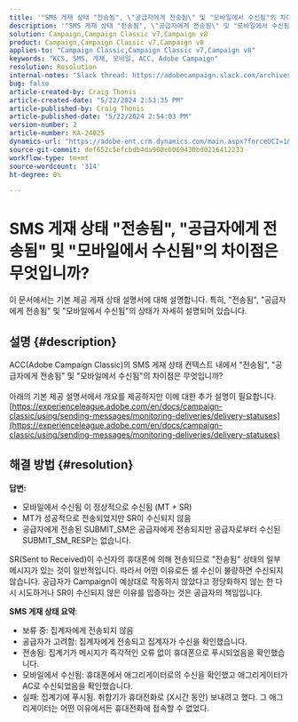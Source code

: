 ```yaml
---
title: '"SMS 게재 상태 "전송됨", \"공급자에게 전송됨\" 및 "모바일에서 수신됨"의 차이점은 무엇입니까?"'
description: '"SMS 게재 상태 "전송됨", \"공급자에게 전송됨\" 및 "모바일에서 수신됨"의 차이점은 무엇입니까?"'
solution: Campaign,Campaign Classic v7,Campaign v8
product: Campaign,Campaign Classic v7,Campaign v8
applies-to: "Campaign Classic,Campaign Classic v7,Campaign v8"
keywords: "KCS, SMS, 게재, 모바일, ACC, Adobe Campaign"
resolution: Resolution
internal-notes: "Slack thread: https://adobecampaign.slack.com/archives/C05C0R93W07/p1711386392282549      Internal Wiki from R&D: https://wiki.corp.adobe.com/pages/viewpage.action?spaceKey=neolane&title=SMS+connector+protocol+and+settings"
bug: false
article-created-by: Craig Thonis
article-created-date: "5/22/2024 2:53:35 PM"
article-published-by: Craig Thonis
article-published-date: "5/22/2024 2:54:03 PM"
version-number: 2
article-number: KA-24025
dynamics-url: "https://adobe-ent.crm.dynamics.com/main.aspx?forceUCI=1&pagetype=entityrecord&etn=knowledgearticle&id=0109c00f-4b18-ef11-9f89-000d3a372703"
source-git-commit: def652c5efcbdb4da908eb069430bd0216412233
workflow-type: tm+mt
source-wordcount: '314'
ht-degree: 0%

---
```


# SMS 게재 상태 &quot;전송됨&quot;, &quot;공급자에게 전송됨&quot; 및 &quot;모바일에서 수신됨&quot;의 차이점은 무엇입니까?


이 문서에서는 기본 제공 게재 상태 설명서에 대해 설명합니다. 특히, &quot;전송됨&quot;, &quot;공급자에게 전송됨&quot; 및 &quot;모바일에서 수신됨&quot;의 상태가 자세히 설명되어 있습니다.





## 설명 {#description}

ACC(Adobe Campaign Classic)의 SMS 게재 상태 컨텍스트 내에서 &quot;전송됨&quot;, &quot;공급자에게 전송됨&quot; 및 &quot;모바일에서 수신됨&quot;의 차이점은 무엇입니까?<br> <br>아래의 기본 제공 설명서에서 개요를 제공하지만 이에 대한 추가 설명이 필요합니다.<br>
[https://experienceleague.adobe.com/en/docs/campaign-classic/using/sending-messages/monitoring-deliveries/delivery-statuses](https://experienceleague.adobe.com/en/docs/campaign-classic/using/sending-messages/monitoring-deliveries/delivery-statuses)

## 해결 방법 {#resolution}


<b>답변:</b>

- 모바일에서 수신됨 이 정상적으로 수신됨 (MT + SR)
- MT가 성공적으로 전송되었지만 SR이 수신되지 않음
- 공급자에게 전송된 SUBMIT_SM은 공급자에게 전송되지만 공급자로부터 수신된 SUBMIT_SM_RESP는 없습니다.


SR(Sent to Received)이 수신자의 휴대폰에 의해 전송되므로 &quot;전송됨&quot; 상태의 일부 메시지가 있는 것이 일반적입니다. 따라서 어떤 이유로든 셀 수신이 불량하면 수신되지 않습니다.
공급자가 Campaign이 예상대로 작동하지 않았다고 정당화하지 않는 한 다시 시도하거나 SR이 수신되지 않은 이유를 입증하는 것은 공급자의 책임입니다.

<b>SMS 게재 상태 요약</b>:

- 보류 중: 집계자에게 전송되지 않음
- 공급자가 고려함: 집계자에게 전송되고 집계자가 수신을 확인했습니다.
- 전송됨: 집계기가 메시지가 즉각적인 오류 없이 휴대폰으로 푸시되었음을 확인했습니다.
- 모바일에서 수신됨: 휴대폰에서 애그리게이터로의 수신을 확인했고 애그리게이터가 AC로 수신되었음을 확인했습니다.
- 실패: 집계기에 푸시됨. 취합기가 휴대전화로 (X시간 동안) 보내려고 했다. 그 애그리게이터는 어떤 이유에서든 휴대전화에 접속할 수 없었다.

